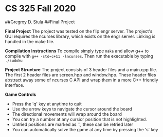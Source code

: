 # CS 325 Fall 2020
##Gregroy D. Stula
##Final Project

**Final Project**
The project was tested on the flip engr server.
The project's GUI requires the ncurses library, which exists on the engr server. Linking is handled in the make file.

**Compilation Instructions**
To compile simply type `make` and allow g++ to compile with `g++ -std=c+11 -lncurses`.
Then run the executable by typing `./sudoku`

**Project Structure**
The project consists of 3 header files and a main.cpp file.
The first 2 header files are screen.hpp and window.hpp.
These header files abstract away some of ncurses C API and wrap them in a more C++ friendly interface.

**Game Controls**
- Press the 'q' key at anytime to quit
- Use the arrow keys to navigate the cursor around the board
- The directional movements will wrap around the board
- You can try a number at any cursior position that is not highlighted.
- Untried positions are marked as '.', these can be retried later
- You can automatically solve the game at any time by pressing the 's' key
